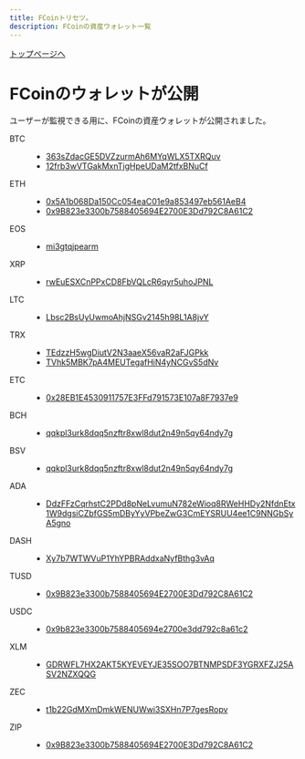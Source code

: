 ```yaml
---
title: FCoinトリセツ。
description: FCoinの資産ウォレット一覧
---
```


[トップページへ](./)

# FCoinのウォレットが公開

ユーザーが監視できる用に、FCoinの資産ウォレットが公開されました。

<dl>
    <dt>
        BTC
    </dt>
    <dd>
        <ul>
            <li>
                <a href="https://www.blockchain.com/btc/address/363sZdacGE5DVZzurmAh6MYqWLX5TXRQuv" target="_brank">
                    363sZdacGE5DVZzurmAh6MYqWLX5TXRQuv
                </a>
            </li>
            <li>
                <a href="https://www.blockchain.com/btc/address/12frb3wVTGakMxnTjgHpeUDaM2tfxBNuCf" target="_brank">
                    12frb3wVTGakMxnTjgHpeUDaM2tfxBNuCf
                </a>
            </li>
        </ul>
    </dd>
</dl>

<dl>
    <dt>
        ETH
    </dt>
    <dd>
        <ul>
            <li>
                <a href="https://etherscan.io/address/0x5A1b068Da150Cc054eaC01e9a853497eb561AeB4" target="_brank">
                    0x5A1b068Da150Cc054eaC01e9a853497eb561AeB4
                </a>
            </li>
            <li>
                <a href="https://etherscan.io/address/0x9B823e3300b7588405694E2700E3Dd792C8A61C2" target="_brank">
                    0x9B823e3300b7588405694E2700E3Dd792C8A61C2
                </a>
            </li>
        </ul>
    </dd>
</dl>


<dl>
    <dt>
        EOS
    </dt>
    <dd>
        <ul>
            <li>
                <a href="https://bloks.io/account/mi3gtqjpearm" target="_brank">
                    mi3gtqjpearm
                </a>
            </li>
        </ul>
    </dd>
</dl>

 
<dl>
    <dt>
        XRP
    </dt>
    <dd>
        <ul>
            <li>
                <a href="https://bithomp.com/explorer/rwEuESXCnPPxCD8FbVQLcR6qyr5uhoJPNL" target="_brank">
                    rwEuESXCnPPxCD8FbVQLcR6qyr5uhoJPNL
                </a>
            </li>
        </ul>
    </dd>
</dl>


<dl>
    <dt>
        LTC
    </dt>
    <dd>
        <ul>
            <li>
                <a href="https://blockchair.com/litecoin/address/Lbsc2BsUyUwmoAhjNSGv2145h98L1A8jvY" target="_brank">
                    Lbsc2BsUyUwmoAhjNSGv2145h98L1A8jvY
                </a>
            </li>
        </ul>
    </dd>
</dl>

 
<dl>
    <dt>
        TRX
    </dt>
    <dd>
        <ul>
            <li>
                <a href="https://www.trxplorer.io/address/TEdzzH5wgDiutV2N3aaeX56vaR2aFJGPkk" target="_brank">
                    TEdzzH5wgDiutV2N3aaeX56vaR2aFJGPkk
                </a>
            </li>
            <li>
                <a href="https://www.trxplorer.io/address/TVhk5MBK7pA4MEUTegafHiN4yNCGvS5dNv" target="_brank">
                    TVhk5MBK7pA4MEUTegafHiN4yNCGvS5dNv
                </a>
            </li>
        </ul>
    </dd>
</dl>

<dl>
    <dt>
        ETC
    </dt>
    <dd>
        <ul>
            <li>
                <a href="https://etcblockexplorer.com/addr/0x28eb1e4530911757e3ffd791573e107a8f7937e9" target="_brank">
                    0x28EB1E4530911757E3FFd791573E107a8F7937e9
                </a>
            </li>
        </ul>
    </dd>
</dl>

<dl>
    <dt>
        BCH
    </dt>
    <dd>
        <ul>
            <li>
                <a href="https://explorer.bitcoin.com/bch/address/bitcoincash:qqkpl3urk8dqq5nzftr8xwl8dut2n49n5qy64ndy7g" target="_brank">
                    qqkpl3urk8dqq5nzftr8xwl8dut2n49n5qy64ndy7g
                </a>
            </li>
        </ul>
    </dd>
</dl>


<dl>
    <dt>
        BSV
    </dt>
    <dd>
        <ul>
            <li>
                <a href="https://blockchair.com/bitcoin-sv/address/qqkpl3urk8dqq5nzftr8xwl8dut2n49n5qy64ndy7g" target="_brank">
                    qqkpl3urk8dqq5nzftr8xwl8dut2n49n5qy64ndy7g
                </a>
            </li>
        </ul>
    </dd>
</dl>


<dl>
    <dt>
        ADA
    </dt>
    <dd>
        <ul>
            <li>
                <a href="https://cardanoexplorer.com/address/DdzFFzCqrhstC2PDd8pNeLvumuN782eWioq8RWeHHDy2NfdnEtx1W9dgsiCZbfGS5mDByYyVPbeZwG3CmEYSRUU4ee1C9NNGbSyA5gno" target="_brank">
                    DdzFFzCqrhstC2PDd8pNeLvumuN782eWioq8RWeHHDy2NfdnEtx1W9dgsiCZbfGS5mDByYyVPbeZwG3CmEYSRUU4ee1C9NNGbSyA5gno
                </a>
            </li>
        </ul>
    </dd>
</dl>

<dl>
    <dt>
        DASH
    </dt>
    <dd>
        <ul>
            <li>
                <a href="https://chainz.cryptoid.info/dash/address.dws?Xy7b7WTWVuP1YhYPBRAddxaNyfBthg3vAq.htm" target="_brank">
                    Xy7b7WTWVuP1YhYPBRAddxaNyfBthg3vAq
                </a>
            </li>
        </ul>
    </dd>
</dl>
 
<dl>
    <dt>
        TUSD
    </dt>
    <dd>
        <ul>
            <li>
                <a href="https://etherscan.io/address/0x9b823e3300b7588405694e2700e3dd792c8a61c2" target="_brank">
                    0x9B823e3300b7588405694E2700E3Dd792C8A61C2
                </a>
            </li>
        </ul>
    </dd>
</dl>
 

<dl>
    <dt>
        USDC
    </dt>
    <dd>
        <ul>
            <li>
                <a href="https://etherscan.io/address/0x9b823e3300b7588405694e2700e3dd792c8a61c2" target="_brank">
                    0x9b823e3300b7588405694e2700e3dd792c8a61c2
                </a>
            </li>
        </ul>
    </dd>
</dl>
 
<dl>
    <dt>
        XLM
    </dt>
    <dd>
        <ul>
            <li>
                <a href="https://stellarchain.io/address/GDRWFL7HX2AKT5KYEVEYJE35SOO7BTNMPSDF3YGRXFZJ25ASV2NZXQQG" target="_brank">
                    GDRWFL7HX2AKT5KYEVEYJE35SOO7BTNMPSDF3YGRXFZJ25ASV2NZXQQG
                </a>
            </li>
        </ul>
    </dd>
</dl>

 
<dl>
    <dt>
        ZEC
    </dt>
    <dd>
        <ul>
            <li>
                <a href="https://explorer.zcha.in/accounts/t1b22GdMXmDmkWENUWwi3SXHn7P7gesRopv" target="_brank">
                    t1b22GdMXmDmkWENUWwi3SXHn7P7gesRopv
                </a>
            </li>
        </ul>
    </dd>
</dl>

<dl>
    <dt>
        ZIP
    </dt>
    <dd>
        <ul>
            <li>
                <a href="https://etherscan.io/address/0x9B823e3300b7588405694E2700E3Dd792C8A61C2" target="_brank">
                    0x9B823e3300b7588405694E2700E3Dd792C8A61C2
                </a>
            </li>
        </ul>
    </dd>
</dl>
